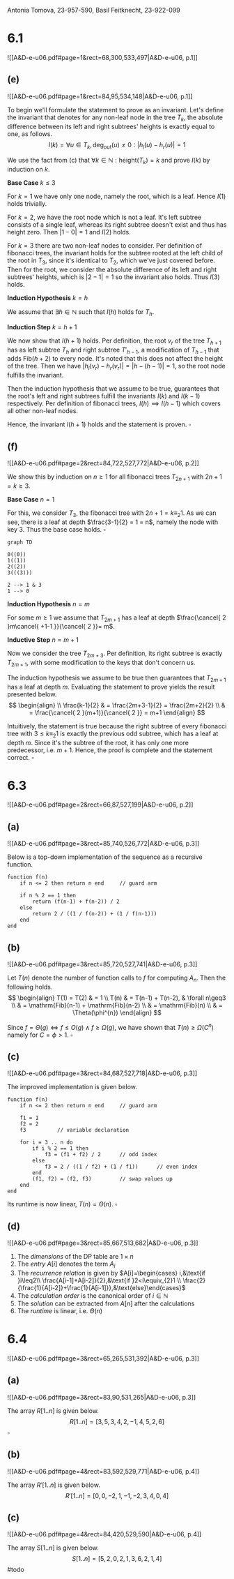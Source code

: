 
Antonia Tomova, 23-957-590,
Basil Feitknecht, 23-922-099

# 6.1
![[A&D-e-u06.pdf#page=1&rect=68,300,533,497|A&D-e-u06, p.1]]

<div class="page-break" style="page-break-before: always;"></div>

## (e)
![[A&D-e-u06.pdf#page=1&rect=84,95,534,148|A&D-e-u06, p.1]]

To begin we'll formulate the statement to prove as an invariant. Let's define the invariant that denotes for any non-leaf node in the tree $T_{k}$, the absolute difference between its left and right subtrees' heights is exactly equal to one, as follows.
$$
I(k) = \forall u \in T_{k}, \mathrm{deg}_{\text{out}}(u) \neq 0 : |h_{l}(u)-h_{r}(u)|=1
$$

We use the fact from $\text{(c)}$ that $\forall k \in \mathbb{N} : \mathrm{height}(T_{k}) = k$ and prove $I(k)$ by induction on $k$.


**Base Case** $k \leq 3$

For $k=1$ we have only one node, namely the root, which is a leaf. Hence $I(1)$ holds trivially.

For $k=2$, we have the root node which is not a leaf. It's left subtree consists of a single leaf, whereas its right subtree doesn't exist and thus has height zero. Then $|1-0|=1$ and $I(2)$ holds.

For $k=3$ there are two non-leaf nodes to consider. Per definition of fibonacci trees, the invariant holds for the subtree rooted at the left child of the root in $T_{3}$, since it's identical to $T_{2}$, which we've just covered before. Then for the root, we consider the absolute difference of its left and right subtrees' heights, which is $|2-1|=1$ so the invariant also holds. Thus $I(3)$ holds.


**Induction Hypothesis** $k = h$

We assume that $\exists h \in \mathbb{N}$ such that $I(h)$ holds for $T_{h}$.


**Induction Step** $k = h+1$

We now show that $I(h+1)$ holds. Per definition, the root $v_{r}$ of the tree $T_{h+1}$ has as left subtree $T_{h}$ and right subtree $T'_{h-1}$, a modification of $T_{h-1}$ that adds $\mathrm{Fib}(h+2)$ to every node. It's noted that this does not affect the height of the tree. Then we have $|h_{l}(v_{r})-h_{r}(v_{r})|=|h-(h-1)|=1$, so the root node fulfills the invariant.

Then the induction hypothesis that we assume to be true, guarantees that the root's left and right subtrees fulfill the invariants $I(k)$ and $I(k-1)$ respectively. Per definition of fibonacci trees, $I(h) \implies I(h-1)$ which covers all other non-leaf nodes.

Hence, the invariant $I(h+1)$ holds and the statement is proven.
$\square$

<div class="page-break" style="page-break-before: always;"></div>

## (f)
![[A&D-e-u06.pdf#page=2&rect=84,722,527,772|A&D-e-u06, p.2]]

We show this by induction on $n\geq1$ for all fibonacci trees $T_{2n+1}$ with $2n+1 = k\geq 3$.


**Base Case** $n=1$

For this, we consider $T_{3}$, the fibonacci tree with $2n+1 = k\equiv_{2}1$. As we can see, there is a leaf at depth $\frac{3-1}{2} = 1 = n$, namely the node with key $3$. Thus the base case holds.
$\square$
```mermaid
graph TD

0((0))
1((1))
2((2))
3(((3)))

2 --> 1 & 3
1 --> 0
```


**Induction Hypothesis** $n=m$

For some $m \geq 1$ we assume that $T_{2m+1}$ has a leaf at depth $\frac{\cancel{ 2 }m\cancel{ +1-1 }}{\cancel{ 2 }}= m$.


**Inductive Step** $n=m+1$

Now we consider the tree $T_{2m+3}$. Per definition, its right subtree is exactly $T_{2m+1}$, with some modification to the keys that don't concern us.

The induction hypothesis we assume to be true then guarantees that $T_{2m+1}$ has a leaf at depth $m$. Evaluating the statement to prove yields the result presented below.
$$
\begin{align} \\
\frac{k-1}{2} & = \frac{2m+3-1}{2}  = \frac{2m+2}{2}  \\
& = \frac{\cancel{ 2 }(m+1)}{\cancel{ 2 }} = m+1
\end{align}
$$

Intuitively, the statement is true because the right subtree of every fibonacci tree with $3 \leq k \equiv_{2} 1$ is exactly the previous odd subtree, which has a leaf at depth $m$. Since it's the subtree of the root, it has only one more predecessor, i.e. $m+1$. Hence, the proof is complete and the statement correct.
$\square$


<div class="page-break" style="page-break-before: always;"></div>

# 6.3
![[A&D-e-u06.pdf#page=2&rect=66,87,527,199|A&D-e-u06, p.2]]

## (a)
![[A&D-e-u06.pdf#page=3&rect=85,740,526,772|A&D-e-u06, p.3]]

Below is a top-down implementation of the sequence as a recursive function.

```
function f(n)
	if n <= 2 then return n end     // guard arm
	 
	if n % 2 == 1 then
		return (f(n-1) + f(n-2)) / 2
	else
		return 2 / ((1 / f(n-2)) + (1 / f(n-1)))
	end
end
```


## (b)
![[A&D-e-u06.pdf#page=3&rect=85,720,527,741|A&D-e-u06, p.3]]

Let $T(n)$ denote the number of function calls to $f$ for computing $A_{n}$. Then the following holds.
$$
\begin{align}
T(1) = T(2) & = 1 \\
T(n) & = T(n-1) + T(n-2), & \forall n\geq3 \\
& = \mathrm{Fib}(n-1) + \mathrm{Fib}(n-2) \\
& = \mathrm{Fib}(n)  \\
& = \Theta(\phi^{n})
\end{align}
$$

Since $f = \Theta(g) \iff f \leq O(g) \land f \geq \Omega(g)$, we have shown that $T(n) \geq \Omega(C^{n})$ namely for $C=\phi>1$.
$\square$

<div class="page-break" style="page-break-before: always;"></div>

## (c)
![[A&D-e-u06.pdf#page=3&rect=84,687,527,718|A&D-e-u06, p.3]]

The improved implementation is given below.
```
function f(n)
	if n <= 2 then return n end     // guard arm
	
	f1 = 1
	f2 = 2
	f3          // variable declaration
	
	for i = 3 .. n do
		if i % 2 == 1 then
			f3 = (f1 + f2) / 2      // odd index
		else
			f3 = 2 / ((1 / f2) + (1 / f1))      // even index
		end
		(f1, f2) = (f2, f3)         // swap values up
	end 
end
```

Its runtime is now linear, $T(n)=\Theta(n)$.
$\square$

## (d)
![[A&D-e-u06.pdf#page=3&rect=85,667,513,682|A&D-e-u06, p.3]]

1. The *dimensions* of the DP table are $1 \times n$
2. The *entry* $A[i]$ denotes the term $A_{i}$
3. The *recurrence relation* is given by $A[i]=\begin{cases} i,&\text{if }i\leq2\\ \frac{A[i-1]+A[i-2]}{2},&\text{if }2<i\equiv_{2}1 \\ \frac{2}{\frac{1}{A[i-2]}+\frac{1}{A[i-1]}},&\text{else}\end{cases}$
4. The *calculation order* is the canonical order of $i \in \mathbb{N}$
5. The *solution* can be extracted from $A[n]$ after the calculations
6. The *runtime* is linear, i.e. $\Theta(n)$

<div class="page-break" style="page-break-before: always;"></div>

# 6.4
![[A&D-e-u06.pdf#page=3&rect=65,265,531,392|A&D-e-u06, p.3]]


## (a)
![[A&D-e-u06.pdf#page=3&rect=83,90,531,265|A&D-e-u06, p.3]]

The array $R[1..n]$ is given below.
$$
R[1..n ] = [3, 5, 3, 4, 2, -1, 4, 5, 2, 6]
$$
$\square$

## (b)
![[A&D-e-u06.pdf#page=4&rect=83,592,529,771|A&D-e-u06, p.4]]

The array $R'[1..n]$ is given below.
$$
R'[1..n] = [0, 0, -2, 1, -1, -2, 3, 4, 0, 4]
$$

## (c)
![[A&D-e-u06.pdf#page=4&rect=84,420,529,590|A&D-e-u06, p.4]]

The array $S[1..n]$ is given below.
$$
S[1..n] = [5, 2, 0, 2, 1, 3, 6, 2, 1, 4]
$$
#todo 
